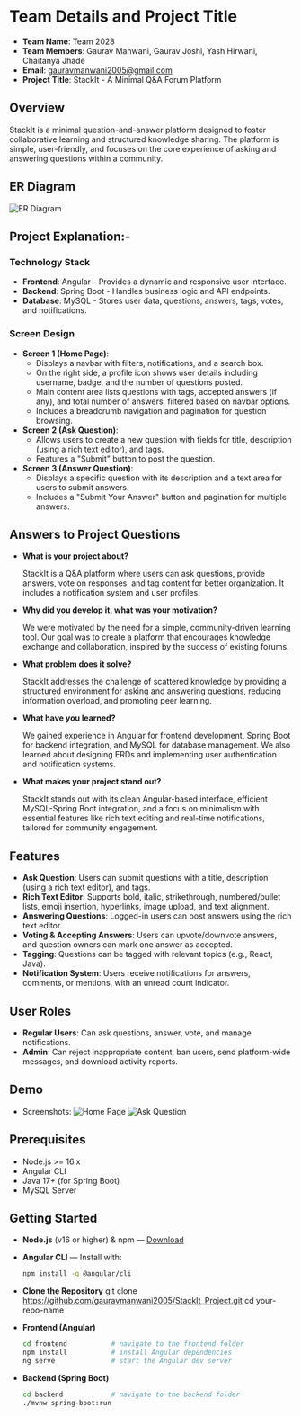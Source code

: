 # Team Details and Project Title

- **Team Name**: Team 2028
- **Team Members**: Gaurav Manwani, Gaurav Joshi, Yash Hirwani, Chaitanya Jhade
- **Email**: gauravmanwani2005@gmail.com
- **Project Title**: StackIt - A Minimal Q&A Forum Platform

## Overview

StackIt is a minimal question-and-answer platform designed to foster collaborative learning and structured knowledge sharing. The platform is simple, user-friendly, and focuses on the core experience of asking and answering questions within a community.

## ER Diagram
![ER Diagram](ER_StackIt.png)

## Project Explanation:-

### Technology Stack

- **Frontend**: Angular - Provides a dynamic and responsive user interface.
- **Backend**: Spring Boot - Handles business logic and API endpoints.
- **Database**: MySQL - Stores user data, questions, answers, tags, votes, and notifications.

### Screen Design

- **Screen 1 (Home Page)**:
  - Displays a navbar with filters, notifications, and a search box.
  - On the right side, a profile icon shows user details including username, badge, and the number of questions posted.
  - Main content area lists questions with tags, accepted answers (if any), and total number of answers, filtered based on navbar options.
  - Includes a breadcrumb navigation and pagination for question browsing.
- **Screen 2 (Ask Question)**:
  - Allows users to create a new question with fields for title, description (using a rich text editor), and tags.
  - Features a "Submit" button to post the question.
- **Screen 3 (Answer Question)**:
  - Displays a specific question with its description and a text area for users to submit answers.
  - Includes a "Submit Your Answer" button and pagination for multiple answers.

## Answers to Project Questions

- **What is your project about?**

  StackIt is a Q&A platform where users can ask questions, provide answers, vote on responses, and tag content for better organization. It includes a notification system and user profiles.
- **Why did you develop it, what was your motivation?** 

  We were motivated by the need for a simple, community-driven learning tool. Our goal was to create a platform that encourages knowledge exchange and collaboration, inspired by the success of existing forums.
- **What problem does it solve?**

  StackIt addresses the challenge of scattered knowledge by providing a structured environment for asking and answering questions, reducing information overload, and promoting peer learning.
- **What have you learned?**

  We gained experience in Angular for frontend development, Spring Boot for backend integration, and MySQL for database management. We also learned about designing ERDs and implementing user authentication and notification systems.
- **What makes your project stand out?**

  StackIt stands out with its clean Angular-based interface, efficient MySQL-Spring Boot integration, and a focus on minimalism with essential features like rich text editing and real-time notifications, tailored for community engagement.

## Features

- **Ask Question**: Users can submit questions with a title, description (using a rich text editor), and tags.
- **Rich Text Editor**: Supports bold, italic, strikethrough, numbered/bullet lists, emoji insertion, hyperlinks, image upload, and text alignment.
- **Answering Questions**: Logged-in users can post answers using the rich text editor.
- **Voting & Accepting Answers**: Users can upvote/downvote answers, and question owners can mark one answer as accepted.
- **Tagging**: Questions can be tagged with relevant topics (e.g., React, Java).
- **Notification System**: Users receive notifications for answers, comments, or mentions, with an unread count indicator.

## User Roles

- **Regular Users**: Can ask questions, answer, vote, and manage notifications.
- **Admin**: Can reject inappropriate content, ban users, send platform-wide messages, and download activity reports.

## Demo
- Screenshots:
  ![Home Page](Home-page.jpeg)
  ![Ask Question](Ask_question.jpeg)

## Prerequisites
- Node.js >= 16.x
- Angular CLI
- Java 17+ (for Spring Boot)
- MySQL Server

## Getting Started

- **Node.js** (v16 or higher) & npm — [Download](https://nodejs.org/)  
- **Angular CLI** — Install with:
  ```bash
  npm install -g @angular/cli

- **Clone the Repository**
  git clone https://github.com/gauravmanwani2005/StackIt_Project.git
  cd your-repo-name

- **Frontend (Angular)**
  ```bash
  cd frontend           # navigate to the frontend folder
  npm install           # install Angular dependencies
  ng serve              # start the Angular dev server

- **Backend (Spring Boot)**
  ```bash
  cd backend            # navigate to the backend folder
  ./mvnw spring-boot:run

  


